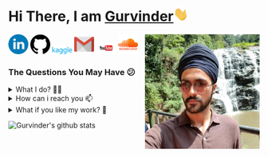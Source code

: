 <h1>Hi There, I am <a href="http://gurvinder.co.in/">Gurvinder</a><img src="https://raw.githubusercontent.com/ABSphreak/ABSphreak/master/gifs/Hi.gif" width="30px"></h1>
<img align='right' src="https://github.com/lucky630/lucky630/blob/master/images/profile.jpg" width="230" />

<a href="https://www.linkedin.com/in/rednivrug/"><img src="https://github.com/lucky630/lucky630/blob/master/images/linkedin.png" width="40" /></a>
<a href="https://lucky630.github.io/"><img src="https://github.com/lucky630/lucky630/blob/master/images/github-logo.png" width="40" /></a>
<a href="https://www.kaggle.com/rednivrug"><img src="https://github.com/lucky630/lucky630/blob/master/images/Kaggle_logo.png" width="40" /></a>
<a href="mailto:Rednivrug@gmail.com"><img src="https://github.com/lucky630/lucky630/blob/master/images/gmail_logo.png" width="40" /></a>
<a href="https://www.youtube.com/rednivrug"><img src="https://github.com/lucky630/lucky630/blob/master/images/youtube_logo.png" width="40" /></a>
<a href="https://soundcloud.com/rednivrug"><img src="https://github.com/lucky630/lucky630/blob/master/images/soundcloud_logo.png" width="40" /></a>


<h3>The Questions You May Have 😕</h3>

<details>
<summary>What I do? 👨‍💻</summary>
  <pre>
  I'm a Machine Learning Engineer 📊 currently working on Computer Vision. 
  i'm a passionate individual who always thrive to work on end to end products.
  Below is Some of my Past Work<br>
  </pre>
<ul>
  <li><a href="https://github.com/lucky630/Paper">Research-Paper</a></li>
  <li><a href="https://github.com/lucky630/Chair_The_Fed_Rl">Reinforcement-Learning-GamePlay</a></li>
  <li><a href="https://github.com/lucky630/ML-Challenges">ML-Challenges-Solution</a></li>
  <li><a href="https://github.com/lucky630/Face-Recognition-WebApp">Face-Recognition-Webapp</a></li>
  <li>Many more on and out of Github...</li>
</ul>
</details>

<details>
  <summary>How can i reach you 📫</summary>
<ul>
  <li>You can 🔗 me on Linkedin.</li>
  <li>You can 📧 your Queries.</li>
  <li>You can Google 🔍 Rednivrug and find some other channel 😉</li>
</ul>
</details>

<details>
  <summary>What if you like my work? 🤩</summary>
<ul>
  <li>You can 👍 and 🔔 to my Youtube Channel.</li>
  <li>You can Star ⭐ the repositories you like.</li>
  <li>You can react ❤️ to my LinkedIn posts.</li>
</ul>
</details>

![Gurvinder's github stats](https://github-readme-stats.vercel.app/api?username=lucky630&show_icons=true)

